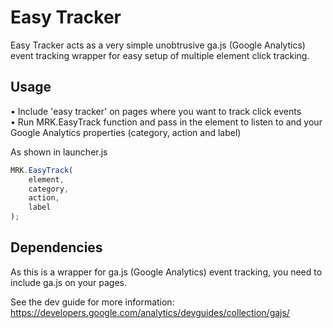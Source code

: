 Easy Tracker
==============

Easy Tracker acts as a very simple unobtrusive ga.js (Google Analytics) event tracking wrapper for easy setup of multiple element click tracking.


Usage
-----

• Include 'easy tracker' on pages where you want to track click events  
• Run MRK.EasyTrack function and pass in the element to listen to and your Google Analytics properties (category, action and label)


As shown in launcher.js

``` js
MRK.EasyTrack(
	element,
	category,
	action,
	label
);
```


Dependencies
------------

As this is a wrapper for ga.js (Google Analytics) event tracking, you need to include ga.js on your pages.

See the dev guide for more information:  
https://developers.google.com/analytics/devguides/collection/gajs/